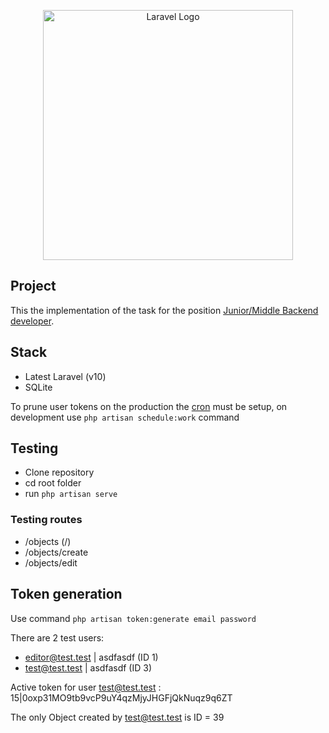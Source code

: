 <p align="center"><a href="https://laravel.com" target="_blank"><img src="https://raw.githubusercontent.com/laravel/art/master/logo-lockup/5%20SVG/2%20CMYK/1%20Full%20Color/laravel-logolockup-cmyk-red.svg" width="400" alt="Laravel Logo"></a></p>

## Project

This the implementation of the task for the position [Junior/Middle Backend developer](https://docs.google.com/document/d/1jUofI2dRnNfPWhsz2mQ9TwG8nafTD5YghNRwY4QXumE/view).

## Stack
- Latest Laravel (v10)
- SQLite

To prune user tokens on the production the [cron](https://laravel.com/docs/10.x/scheduling#scheduling-artisan-commands) 
must be setup, on development use `php artisan schedule:work` command

## Testing
- Clone repository
- cd root folder
- run `php artisan serve`

### Testing routes
- /objects (/)
- /objects/create
- /objects/edit

## Token generation
Use command `php artisan token:generate email password`

There are 2 test users:
- editor@test.test | asdfasdf (ID 1)
- test@test.test | asdfasdf (ID 3)

Active token for user 
test@test.test : 15|0oxp31MO9tb9vcP9uY4qzMjyJHGFjQkNuqz9q6ZT

The only Object created by test@test.test is ID = 39



